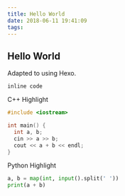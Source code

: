 ```yaml
---
title: Hello World
date: 2018-06-11 19:41:09
tags:
---
```


## Hello World

Adapted to using Hexo.

`inline code`

C++ Highlight

```c++
#include <iostream>

int main() {
  int a, b;
  cin >> a >> b;
  cout << a + b << endl;
}
```

Python Highlight

```python
a, b = map(int, input().split(' '))
print(a + b)
```

